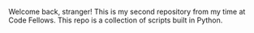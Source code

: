 Welcome back, stranger! This is my second repository from my time at Code Fellows. This repo is a collection of scripts built in Python.
